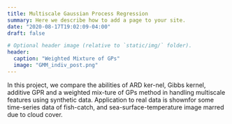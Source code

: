 ```yaml
---
title: Multiscale Gaussian Process Regression
summary: Here we describe how to add a page to your site.
date: "2020-08-17T19:02:09-04:00"
draft: false

# Optional header image (relative to `static/img/` folder).
header:
  caption: "Weighted Mixture of GPs"
  image: "GMM_indiv_post.png"
---
```


In this project, we compare the abilities of ARD ker-nel, Gibbs kernel, additive GPR and a weighted mix-ture of GPs method in handling multiscale features using synthetic data. Application to real data is shownfor some time-series data of fish-catch, and sea-surface-temperature image marred due to cloud cover.

